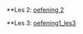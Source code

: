 ﻿**Les 2:
[oefening 2](https://github.com/MandisW/oefening2)

**Les 3:
[oefening1_les3](https://github.com/MandisW/MandisW.github.io/blob/main/oefening1_les3.txt)
